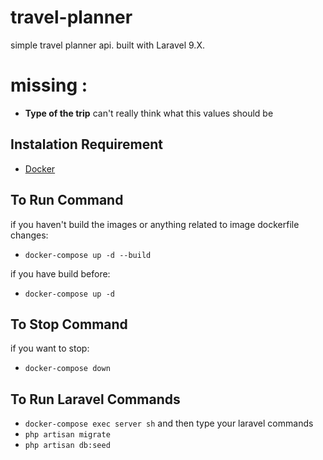 # travel-planner
simple travel planner api. built with Laravel 9.X. 

# missing :
* **Type‌ ‌of‌ ‌the‌ ‌trip** can't really think what this values should be

## Instalation Requirement
* [Docker](https://docs.docker.com/get-docker) 

## To Run Command
if you haven't build the images or anything related to image dockerfile changes:
* `docker-compose up -d --build`

if you have build before:
* `docker-compose up -d`

## To Stop Command
if you want to stop:
* `docker-compose down`

## To Run Laravel Commands
* `docker-compose exec server sh` and then type your laravel commands
* `php artisan migrate`
* `php artisan db:seed`